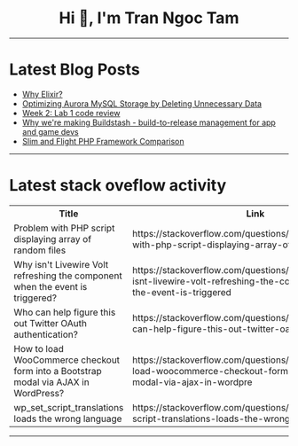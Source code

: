 <h1 align="center">Hi 👋, I'm Tran Ngoc Tam</h1>

---

# Latest Blog Posts 
<!-- BLOG-POST-LIST:START -->
- [Why Elixir?](https://dev.to/idfy/why-elixir-2i7i)
- [Optimizing Aurora MySQL Storage by Deleting Unnecessary Data](https://dev.to/suzuki0430/optimizing-aurora-mysql-storage-by-deleting-unnecessary-data-4l92)
- [Week 2: Lab 1 code review](https://dev.to/mpalhutchinson/week-2-lab-1-code-review-2749)
- [Why we&#39;re making Buildstash - build-to-release management for app and game devs](https://dev.to/buildstash/why-were-making-buildstash-build-to-release-management-for-app-and-game-devs-23f3)
- [Slim and Flight PHP Framework Comparison](https://dev.to/mrpercival/slim-and-flight-php-framework-comparison-17am)
<!-- BLOG-POST-LIST:END -->

---

# Latest stack oveflow activity
<table>
  <tr><th>Title</th><th>Link</th></tr>
  <!-- STACKOVERFLOW:START --><tr><td>Problem with PHP script displaying array of random files</td><td>https://stackoverflow.com/questions/78984024/problem-with-php-script-displaying-array-of-random-files</td></tr><tr><td>Why isn&#39;t Livewire Volt refreshing the component when the event is triggered?</td><td>https://stackoverflow.com/questions/78983993/why-isnt-livewire-volt-refreshing-the-component-when-the-event-is-triggered</td></tr><tr><td>Who can help figure this out Twitter OAuth authentication?</td><td>https://stackoverflow.com/questions/78983965/who-can-help-figure-this-out-twitter-oauth-authentication</td></tr><tr><td>How to load WooCommerce checkout form into a Bootstrap modal via AJAX in WordPress?</td><td>https://stackoverflow.com/questions/78983767/how-to-load-woocommerce-checkout-form-into-a-bootstrap-modal-via-ajax-in-wordpre</td></tr><tr><td>wp_set_script_translations loads the wrong language</td><td>https://stackoverflow.com/questions/78983711/wp-set-script-translations-loads-the-wrong-language</td></tr><!-- STACKOVERFLOW:END -->
</table>

---


